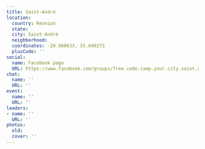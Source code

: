 ```yaml
---
title: Saint-André
location:
  country: Reunion
  state: 
  city: Saint-André
  neighborhood: 
  coordinates: -20.960633, 55.649273
  plusCode: ''
social:
  name: Facebook page
  URL: https://www.facebook.com/groups/free.code.camp.your.city.saint.andre
chat:
  name: ''
  URL: ''
event:
  name: ''
  URL: ''
leaders:
- name: ''
  URL: ''
photos:
  old: 
  cover: ''
---
```

